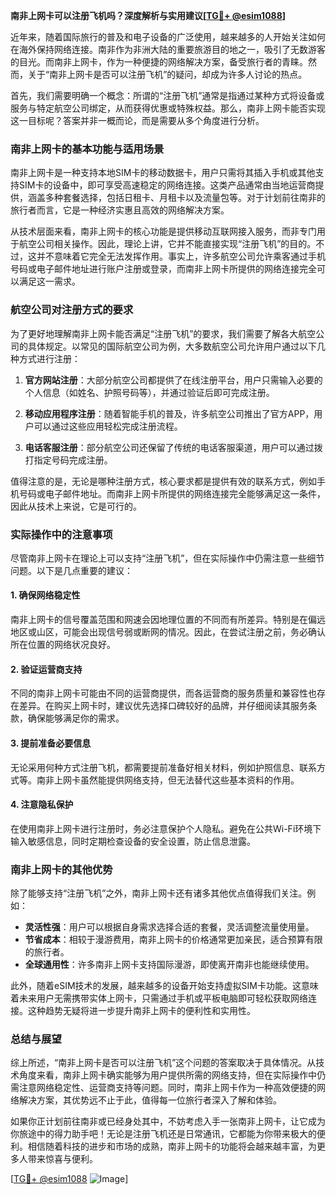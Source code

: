 **南非上网卡可以注册飞机吗？深度解析与实用建议[[TG💪+ @esim1088](https://t.me/s/esim1088)]**

近年来，随着国际旅行的普及和电子设备的广泛使用，越来越多的人开始关注如何在海外保持网络连接。南非作为非洲大陆的重要旅游目的地之一，吸引了无数游客的目光。而南非上网卡，作为一种便捷的网络解决方案，备受旅行者的青睐。然而，关于“南非上网卡是否可以注册飞机”的疑问，却成为许多人讨论的热点。

首先，我们需要明确一个概念：所谓的“注册飞机”通常是指通过某种方式将设备或服务与特定航空公司绑定，从而获得优惠或特殊权益。那么，南非上网卡能否实现这一目标呢？答案并非一概而论，而是需要从多个角度进行分析。

### **南非上网卡的基本功能与适用场景**

南非上网卡是一种支持本地SIM卡的移动数据卡，用户只需将其插入手机或其他支持SIM卡的设备中，即可享受高速稳定的网络连接。这类产品通常由当地运营商提供，涵盖多种套餐选择，包括日租卡、月租卡以及流量包等。对于计划前往南非的旅行者而言，它是一种经济实惠且高效的网络解决方案。

从技术层面来看，南非上网卡的核心功能是提供移动互联网接入服务，而非专门用于航空公司相关操作。因此，理论上讲，它并不能直接实现“注册飞机”的目的。不过，这并不意味着它完全无法发挥作用。事实上，许多航空公司允许乘客通过手机号码或电子邮件地址进行账户注册或登录，而南非上网卡所提供的网络连接完全可以满足这一需求。

### **航空公司对注册方式的要求**

为了更好地理解南非上网卡能否满足“注册飞机”的要求，我们需要了解各大航空公司的具体规定。以常见的国际航空公司为例，大多数航空公司允许用户通过以下几种方式进行注册：

1. **官方网站注册**：大部分航空公司都提供了在线注册平台，用户只需输入必要的个人信息（如姓名、护照号码等），并通过验证后即可完成注册。
   
2. **移动应用程序注册**：随着智能手机的普及，许多航空公司推出了官方APP，用户可以通过这些应用轻松完成注册流程。

3. **电话客服注册**：部分航空公司还保留了传统的电话客服渠道，用户可以通过拨打指定号码完成注册。

值得注意的是，无论是哪种注册方式，核心要求都是提供有效的联系方式，例如手机号码或电子邮件地址。而南非上网卡所提供的网络连接完全能够满足这一条件，因此从技术上来说，它是可行的。

### **实际操作中的注意事项**

尽管南非上网卡在理论上可以支持“注册飞机”，但在实际操作中仍需注意一些细节问题。以下是几点重要的建议：

#### **1. 确保网络稳定性**
南非上网卡的信号覆盖范围和网速会因地理位置的不同而有所差异。特别是在偏远地区或山区，可能会出现信号弱或断网的情况。因此，在尝试注册之前，务必确认所在位置的网络状况良好。

#### **2. 验证运营商支持**
不同的南非上网卡可能由不同的运营商提供，而各运营商的服务质量和兼容性也存在差异。在购买上网卡时，建议优先选择口碑较好的品牌，并仔细阅读其服务条款，确保能够满足你的需求。

#### **3. 提前准备必要信息**
无论采用何种方式注册飞机，都需要提前准备好相关材料，例如护照信息、联系方式等。南非上网卡虽然能提供网络支持，但无法替代这些基本资料的作用。

#### **4. 注意隐私保护**
在使用南非上网卡进行注册时，务必注意保护个人隐私。避免在公共Wi-Fi环境下输入敏感信息，同时定期检查设备的安全设置，防止信息泄露。

### **南非上网卡的其他优势**

除了能够支持“注册飞机”之外，南非上网卡还有诸多其他优点值得我们关注。例如：

- **灵活性强**：用户可以根据自身需求选择合适的套餐，灵活调整流量使用量。
- **节省成本**：相较于漫游费用，南非上网卡的价格通常更加亲民，适合预算有限的旅行者。
- **全球通用性**：许多南非上网卡支持国际漫游，即使离开南非也能继续使用。

此外，随着eSIM技术的发展，越来越多的设备开始支持虚拟SIM卡功能。这意味着未来用户无需携带实体上网卡，只需通过手机或平板电脑即可轻松获取网络连接。这种趋势无疑将进一步提升南非上网卡的便利性和实用性。

### **总结与展望**

综上所述，“南非上网卡是否可以注册飞机”这个问题的答案取决于具体情况。从技术角度来看，南非上网卡确实能够为用户提供所需的网络支持，但在实际操作中仍需注意网络稳定性、运营商支持等问题。同时，南非上网卡作为一种高效便捷的网络解决方案，其优势远不止于此，值得每一位旅行者深入了解和体验。

如果你正计划前往南非或已经身处其中，不妨考虑入手一张南非上网卡，让它成为你旅途中的得力助手吧！无论是注册飞机还是日常通讯，它都能为你带来极大的便利。相信随着科技的进步和市场的成熟，南非上网卡的功能将会越来越丰富，为更多人带来惊喜与便利。

[[TG💪+ @esim1088](https://t.me/s/esim1088) ![Image](https://i.postimg.cc/4NQfJmqS/Snipaste-2025-05-13-00-14-12.png)]